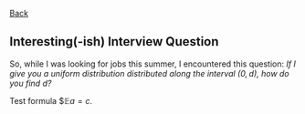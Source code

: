 [Back](./blog.md)

## Interesting(-ish) Interview Question

So, while I was looking for jobs this summer, I encountered this question: _If I give you a uniform distribution distributed along the interval $(0, d)$, how do you find $d$?_ 

Test formula $$\mathbb E a = c$. 